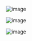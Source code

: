 ![image](https://github.com/lisatwyw/carnet/assets/38703113/d5efc695-2f7a-4b8d-86d4-507a03a2ff9f)



![image](https://github.com/lisatwyw/carnet/assets/38703113/ead1d3d6-834e-4920-b4fc-ee4b34fee076)

![image](https://github.com/lisatwyw/carnet/assets/38703113/3edfdd0f-ad81-4fda-ac6e-8f799ab441de)
